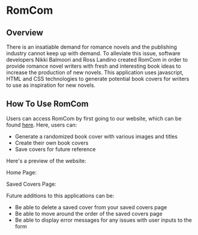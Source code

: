 # RomCom

## Overview

There is an insatiable demand for romance novels and the publishing industry cannot keep up with demand. To alleviate this issue, software developers Nikki Balmoori and Ross Landino created RomCom in order to provide romance novel writers with fresh and interesting book ideas to increase the production of new novels.  This application uses javascript, HTML and CSS technologies to generate potential book covers for writers to use as inspiration for new novels.

## How To Use RomCom

Users can access RomCom by first going to our website, which can be found [here](https://nbalmoori.github.io/romcom/).  Here, users can:
- Generate a randomized book cover with various images and titles
- Create their own book covers
- Save covers for future reference

Here's a preview of the website:

Home Page:


Saved Covers Page:



Future additions to this applications can be:
- Be able to delete a saved cover from your saved covers page
- Be able to move around the order of the saved covers page
- Be able to display error messages for any issues with user inputs to the form

